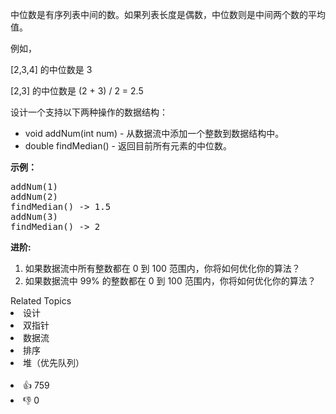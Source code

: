 <p>中位数是有序列表中间的数。如果列表长度是偶数，中位数则是中间两个数的平均值。</p>

<p>例如，</p>

<p>[2,3,4]&nbsp;的中位数是 3</p>

<p>[2,3] 的中位数是 (2 + 3) / 2 = 2.5</p>

<p>设计一个支持以下两种操作的数据结构：</p>

<ul> 
 <li>void addNum(int num) - 从数据流中添加一个整数到数据结构中。</li> 
 <li>double findMedian() - 返回目前所有元素的中位数。</li> 
</ul>

<p><strong>示例：</strong></p>

<pre>addNum(1)
addNum(2)
findMedian() -&gt; 1.5
addNum(3) 
findMedian() -&gt; 2</pre>

<p><strong>进阶:</strong></p>

<ol> 
 <li>如果数据流中所有整数都在 0 到 100 范围内，你将如何优化你的算法？</li> 
 <li>如果数据流中 99% 的整数都在 0 到 100 范围内，你将如何优化你的算法？</li> 
</ol>

<div><div>Related Topics</div><div><li>设计</li><li>双指针</li><li>数据流</li><li>排序</li><li>堆（优先队列）</li></div></div><br><div><li>👍 759</li><li>👎 0</li></div>